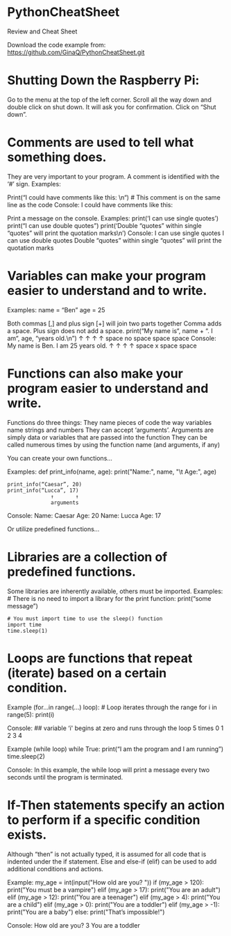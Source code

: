 # PythonCheatSheet

Review and Cheat Sheet

Download the code example from: https://github.com/GinaQ/PythonCheatSheet.git

# Shutting Down the Raspberry Pi:
Go to the menu at the top of the left corner.
Scroll all the way down and double click on shut down.
It will ask you for confirmation. Click on “Shut down”.

# Comments are used to tell what something does. 
They are very important to your program. A comment is identified with the ‘#’ sign. 
Examples: 

Print(“I could have comments like this: \n“)  # This comment is on the same line as the code
Console:
    I could have comments like this: 

Print a message on the console.
Examples:
    print(‘I can use single quotes’)
    print(“I can use double quotes”)
    print(‘Double “quotes” within single “quotes” will print the quotation marks\n’)
Console: 
I can use single quotes
    I can use double quotes
    Double “quotes” within single “quotes” will print the quotation marks

# Variables can make your program easier to understand and to write. 
Examples:
    name = “Ben”
    age = 25

Both commas [,] and plus sign [+] will join two parts together
Comma adds a space. Plus sign does not add a space.
    print(“My name is“, name + “. I am“, age, “years old.\n”)
                      ↑      ↑         ↑    ↑
                    space  no space  space space
Console:
    My name is Ben. I am 25 years old.
              ↑   ↑     ↑  ↑
            space x   space space

# Functions can also make your program easier to understand and write. 
Functions do three things: 
They name pieces of code the way variables name strings and numbers
They can accept ‘arguments’. Arguments are simply data or variables that are passed into the function
They can be called numerous times by using the function name (and arguments, if any)

You can create your own functions… 

Examples:
    def print_info(name, age):
        print("Name:", name, "\t Age:", age)

    print_info(“Caesar”, 20)
    print_info(“Lucca”, 17) 
                  ↑       ↑
                  arguments

Console: 
    Name: Caesar     Age: 20
    Name: Lucca      Age: 17

Or utilize predefined functions… 

# Libraries are a collection of predefined functions. 
Some libraries are inherently available, others must be imported. 
Examples: 
    # There is no need to import a library for the print function:
    print(“some message”) 

    # You must import time to use the sleep() function
    import time
    time.sleep(1)

# Loops are functions that repeat (iterate) based on a certain condition.

Example (for...in range(...) loop):
    # Loop iterates through the range
    for i in range(5):
        print(i)

Console:
    ## variable ‘i' begins at zero and runs through the loop 5 times
    0
    1
    2
    3
    4

Example (while loop)
    while True:
        print(“I am the program and I am running”)
        time.sleep(2)

Console:
In this example, the while loop will print a message every two seconds  until the program is terminated.
        

# If-Then statements specify an action to perform if a specific condition exists. 
Although “then” is not actually typed, it is assumed for all code that is indented under the if statement. Else and else-if (elif) can be used to add additional conditions and actions.

Example: 
    my_age = int(input("How old are you? "))
    if (my_age > 120):
        print("You must be a vampire")
    elif (my_age > 17):
        print("You are an adult")
    elif (my_age > 12):
        print("You are a teenager")
    elif (my_age > 4):
        print("You are a child")
    elif (my_age > 0):
        print("You are a toddler")
    elif (my_age > -1):
        print("You are a baby")
    else:
        print("That’s impossible!")

Console: 
    How old are you? 3
    You are a toddler



